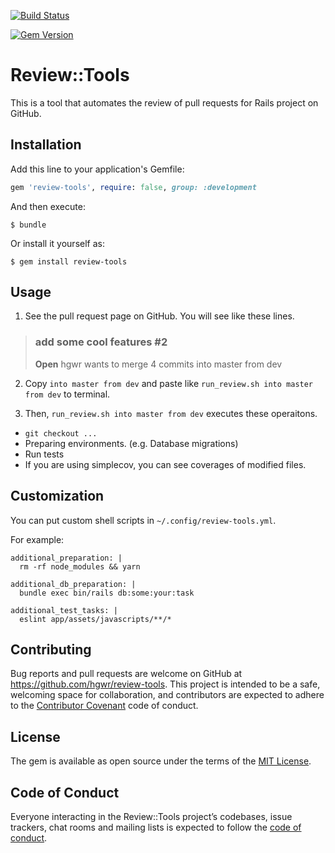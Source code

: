 [![Build Status](https://travis-ci.org/hgwr/review-tools.svg?branch=master)](https://travis-ci.org/hgwr/review-tools)

[![Gem Version](https://badge.fury.io/rb/review-tools.svg)](https://badge.fury.io/rb/review-tools)

# Review::Tools

This is a tool that automates the review of pull requests for Rails project on GitHub.

## Installation

Add this line to your application's Gemfile:

```ruby
gem 'review-tools', require: false, group: :development
```

And then execute:

    $ bundle

Or install it yourself as:

    $ gem install review-tools

## Usage

1. See the pull request page on GitHub. You will see like these lines.

> ### add some cool features #2
>
> **Open**	hgwr wants to merge 4 commits into master from dev

2. Copy `into master from dev` and paste like `run_review.sh into master from dev` to terminal.

3. Then, `run_review.sh into master from dev` executes these operaitons.

- `git checkout ...`
- Preparing environments. (e.g. Database migrations)
- Run tests
- If you are using simplecov, you can see coverages of modified files.

## Customization

You can put custom shell scripts in `~/.config/review-tools.yml`.

For example:

```
additional_preparation: |
  rm -rf node_modules && yarn

additional_db_preparation: |
  bundle exec bin/rails db:some:your:task

additional_test_tasks: |
  eslint app/assets/javascripts/**/*
```

## Contributing

Bug reports and pull requests are welcome on GitHub at https://github.com/hgwr/review-tools. 
This project is intended to be a safe, welcoming space for collaboration, 
and contributors are expected to adhere to the [Contributor Covenant](http://contributor-covenant.org) code of conduct.

## License

The gem is available as open source under the terms of the [MIT License](https://opensource.org/licenses/MIT).

## Code of Conduct

Everyone interacting in the Review::Tools project’s codebases, issue trackers, chat rooms and mailing lists is expected to follow the [code of conduct](https://github.com/hgwr/review-tools/blob/master/CODE_OF_CONDUCT.md).
